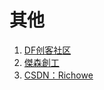 
# 其他
1. [DF创客社区](https://mc.dfrobot.com.cn/)
2. [傑森創工](https://blog.jmaker.com.tw/)
3. [CSDN：Richowe](https://blog.csdn.net/richowe)

